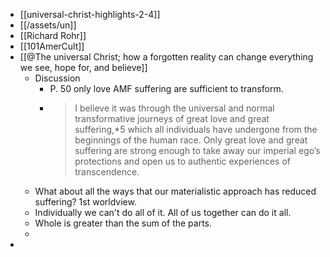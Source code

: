 - [[universal-christ-highlights-2-4]]
- [[/assets/un]]
- [[Richard Rohr]]
- [[101AmerCult]]
- [[@The universal Christ; how a forgotten reality can change everything we see, hope for, and believe]]
	- Discussion
		- P. 50 only love AMF suffering are sufficient to transform.
		- > I believe it was through the universal and normal transformative journeys of great love and great suffering,*5 which all individuals have undergone from the beginnings of the human race. Only great love and great suffering are strong enough to take away our imperial ego’s protections and open us to authentic experiences of transcendence.
	- What about all the ways that our materialistic approach has reduced suffering? 1st worldview.
	- Individually we can't do all of it. All of us together can do it all.
	- Whole is greater than the sum of the parts.
	-
-